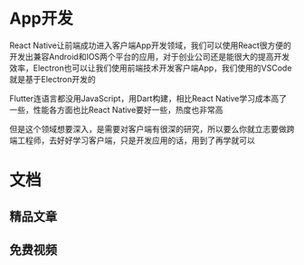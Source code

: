 # App开发
<!-- ['❌','✅','🔥','⭐'] -->

React Native让前端成功进入客户端App开发领域，我们可以使用React很方便的开发出兼容Android和IOS两个平台的应用，对于创业公司还是能很大的提高开发效率，Electron也可以让我们使用前端技术开发客户端App，我们使用的VSCode就是基于Electron开发的

Flutter连语言都没用JavaScript，用Dart构建，相比React Native学习成本高了一些，性能各方面也比React Native要好一些，热度也非常高

但是这个领域想要深入，是需要对客户端有很深的研究，所以要么你就立志要做跨端工程师，去好好学习客户端，只是开发应用的话，用到了再学就可以

<roadmap :data="[
    { title:'⭐App开发', x:400,y:160,
    left:[
      ['React Native'],
      ['❌Weex'],
    ],
    right:[
      ['Flutter'],
      ['Electron'],
    ],
  } 
]" />

<!-- ## 免费视频 -->
# 文档

## 精品文章
## 免费视频
